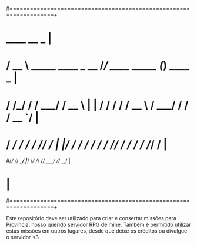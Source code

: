 #===================================================================+
#    ____                            __                  _          |
#   / __ \   _____  ____   _   __   /_/  ____   _____   (_)  ____ _ |
#  / /_/ /  / ___/ / __ \ | | / /  / /  / __ \ / ___/  / /  / __ `/ |
# / ____/  / /    / /_/ / | |/ /  / /  / / / // /__   / /  / /_/ /  |
#/_/      /_/     \____/  |___/  /_/  /_/ /_/ \___/  /_/   \__,_/   |
#                                                                   |
#===================================================================+

Este repositório deve ser utilizado para criar e consertar missões para Província, nosso querido servidor RPG de mine. Também é permitido utilizar estas missões em outros lugares, desde que deixe os créditos ou divulgue o servidor <3